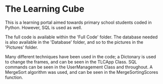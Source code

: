# The Learning Cube

This is a learning portal aimed towards primary school students coded in Python. However, SQL is used as well. 

The full code is available within the 'Full Code' folder. The database needed is also available in the 'Database' folder, and so to the pictures in the 'Pictures' folder.

Many different techniques have been used in the code; a Dictonary is used to change the frames, and can be seen in the TLCApp Class. SQL commands can be seen in the UserManagement Class and throughout. A MergeSort algorithm was used, and can be seen in the MergeSortingScores function.
